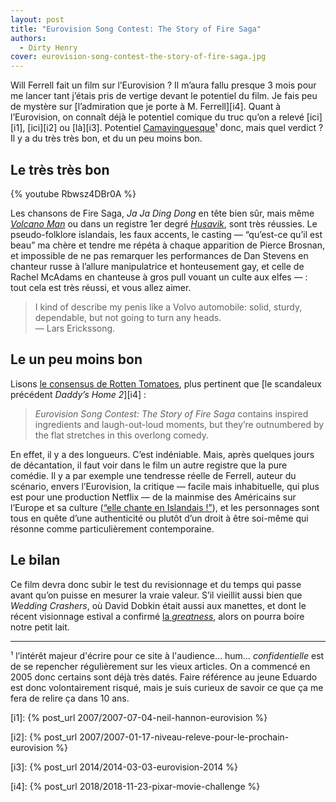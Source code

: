 ```yaml
---
layout: post
title: "Eurovision Song Contest: The Story of Fire Saga"
authors:
  - Dirty Henry
cover: eurovision-song-contest-the-story-of-fire-saga.jpg
---
```


Will Ferrell fait un film sur l’Eurovision ? Il m’aura fallu presque 3 mois pour
me lancer tant j’étais pris de vertige devant le potentiel du film. Je fais peu
de mystère sur [l’admiration que je porte à M. Ferrell][i4]. Quant à
l’Eurovision, on connaît déjà le potentiel comique du truc qu’on a relevé
[ici][i1], [ici][i2] ou [là][i3]. Potentiel [Camavinguesque][1]¹ donc, mais quel
verdict ? Il y a du très très bon, et du un peu moins bon.

## Le très très bon

{% youtube Rbwsz4DBr0A %}

Les chansons de Fire Saga, _Ja Ja Ding Dong_ en tête bien sûr, mais même
[_Volcano Man_][3] ou dans un registre 1er degré [_Husavik_][2], sont très
réussies. Le pseudo-folklore islandais, les faux accents, le casting —
“qu’est-ce qu’il est beau” ma chère et tendre me répéta à chaque apparition de
Pierce Brosnan, et impossible de ne pas remarquer les performances de Dan
Stevens en chanteur russe à l’allure manipulatrice et honteusement gay, et celle
de Rachel McAdams en chanteuse à gros pull vouant un culte aux elfes — : tout
cela est très réussi, et vous allez aimer.

> I kind of describe my penis like a Volvo automobile: solid, sturdy,
> dependable, but not going to turn any heads.  
> — Lars Erickssong.

## Le un peu moins bon

Lisons [le consensus de Rotten Tomatoes][4], plus pertinent que [le scandaleux
précédent _Daddy’s Home 2_][i4] :

> _Eurovision Song Contest: The Story of Fire Saga_ contains inspired
> ingredients and laugh-out-loud moments, but they’re outnumbered by the flat
> stretches in this overlong comedy.

En effet, il y a des longueurs. C’est indéniable. Mais, après quelques jours de
décantation, il faut voir dans le film un autre registre que la pure comédie. Il
y a par exemple une tendresse réelle de Ferrell, auteur du scénario, envers
l’Eurovision, la critique — facile mais inhabituelle, qui plus est pour une
production Netflix — de la mainmise des Américains sur l’Europe et sa culture
([“elle chante en Islandais !”][2]), et les personnages sont tous en quête d’une
authenticité ou plutôt d’un droit à être soi-même qui résonne comme
particulièrement contemporaine.

## Le bilan

Ce film devra donc subir le test du revisionnage et du temps qui passe avant
qu’on puisse en mesurer la vraie valeur. S’il vieillit aussi bien que _Wedding
Crashers_, où David Dobkin était aussi aux manettes, et dont le récent
visionnage estival a confirmé [la _greatness_][5], alors on pourra boire notre
petit lait.

---

¹ l’intérêt majeur d'écrire pour ce site à l'audience… hum… _confidentielle_ est
de se repencher régulièrement sur les vieux articles. On a commencé en 2005 donc
certains sont déjà très datés. Faire référence au jeune Eduardo est donc
volontairement risqué, mais je suis curieux de savoir ce que ça me fera de
relire ça dans 10 ans.

[1]: https://fr.wikipedia.org/wiki/Eduardo_Camavinga
[2]: https://youtu.be/kql9cw2MtCU
[3]: https://youtu.be/AdW6BBF22AY
[4]:
  https://www.rottentomatoes.com/m/eurovision_song_contest_the_story_of_fire_saga
[5]:
  https://www.theringer.com/movies/2020/7/15/21325097/making-of-wedding-crashers-football-scene

[i1]: {% post_url 2007/2007-07-04-neil-hannon-eurovision %}

[i2]: {% post_url 2007/2007-01-17-niveau-releve-pour-le-prochain-eurovision %}

[i3]: {% post_url 2014/2014-03-03-eurovision-2014 %}

[i4]: {% post_url 2018/2018-11-23-pixar-movie-challenge %}
